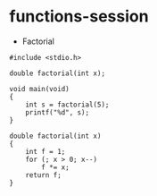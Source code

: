 # functions-session

* Factorial

~~~
#include <stdio.h>

double factorial(int x);

void main(void)
{
    int s = factorial(5);
    printf("%d", s);
}

double factorial(int x)
{
    int f = 1;
    for (; x > 0; x--)
        f *= x;
    return f;
}
~~~